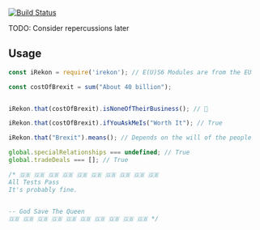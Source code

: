 [![Build Status](https://travis-ci.org/Brexit-Tears/iRekonJS.svg?branch=master)](https://travis-ci.org/Brexit-Tears/iRekonJS)


TODO: Consider repercussions later



## Usage
```javascript
const iRekon = require('irekon'); // E(U)S6 Modules are from the EU

const costOfBrexit = sum("About 40 billion");


iRekon.that(costOfBrexit).isNoneOfTheirBusiness(); // 🍻

iRekon.that(costOfBrexit).ifYouAskMeIs("Worth It"); // True

iRekon.that("Brexit").means(); // Depends on the will of the people

global.specialRelationships === undefined; // True
global.tradeDeals === []; // True

/* 🇬🇧 🇬🇧 🇬🇧 🇬🇧 🇬🇧 🇬🇧 🇬🇧 🇬🇧 🇬🇧 🇬🇧
All Tests Pass
It's probably fine.


-- God Save The Queen
🇬🇧 🇬🇧 🇬🇧 🇬🇧 🇬🇧 🇬🇧 🇬🇧 🇬🇧 🇬🇧 🇬🇧 */
```
